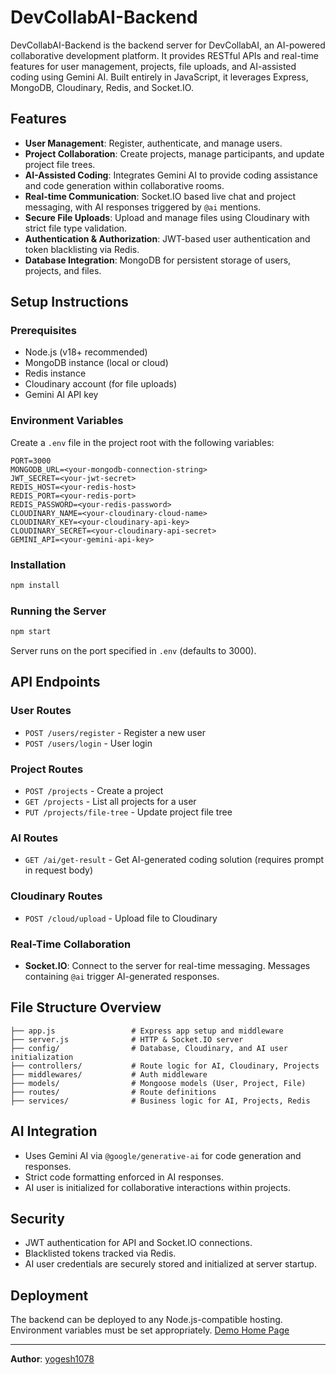 # DevCollabAI-Backend

DevCollabAI-Backend is the backend server for DevCollabAI, an AI-powered collaborative development platform. It provides RESTful APIs and real-time features for user management, projects, file uploads, and AI-assisted coding using Gemini AI. Built entirely in JavaScript, it leverages Express, MongoDB, Cloudinary, Redis, and Socket.IO.

## Features

- **User Management**: Register, authenticate, and manage users.
- **Project Collaboration**: Create projects, manage participants, and update project file trees.
- **AI-Assisted Coding**: Integrates Gemini AI to provide coding assistance and code generation within collaborative rooms.
- **Real-time Communication**: Socket.IO based live chat and project messaging, with AI responses triggered by `@ai` mentions.
- **Secure File Uploads**: Upload and manage files using Cloudinary with strict file type validation.
- **Authentication & Authorization**: JWT-based user authentication and token blacklisting via Redis.
- **Database Integration**: MongoDB for persistent storage of users, projects, and files.

## Setup Instructions

### Prerequisites

- Node.js (v18+ recommended)
- MongoDB instance (local or cloud)
- Redis instance
- Cloudinary account (for file uploads)
- Gemini AI API key

### Environment Variables

Create a `.env` file in the project root with the following variables:

```env
PORT=3000
MONGODB_URL=<your-mongodb-connection-string>
JWT_SECRET=<your-jwt-secret>
REDIS_HOST=<your-redis-host>
REDIS_PORT=<your-redis-port>
REDIS_PASSWORD=<your-redis-password>
CLOUDINARY_NAME=<your-cloudinary-cloud-name>
CLOUDINARY_KEY=<your-cloudinary-api-key>
CLOUDINARY_SECRET=<your-cloudinary-api-secret>
GEMINI_API=<your-gemini-api-key>
```

### Installation

```bash
npm install
```

### Running the Server

```bash
npm start
```

Server runs on the port specified in `.env` (defaults to 3000).

## API Endpoints

### User Routes

- `POST /users/register` - Register a new user
- `POST /users/login` - User login

### Project Routes

- `POST /projects` - Create a project
- `GET /projects` - List all projects for a user
- `PUT /projects/file-tree` - Update project file tree

### AI Routes

- `GET /ai/get-result` - Get AI-generated coding solution (requires prompt in request body)

### Cloudinary Routes

- `POST /cloud/upload` - Upload file to Cloudinary

### Real-Time Collaboration

- **Socket.IO**: Connect to the server for real-time messaging. Messages containing `@ai` trigger AI-generated responses.

## File Structure Overview

```
├── app.js                 # Express app setup and middleware
├── server.js              # HTTP & Socket.IO server
├── config/                # Database, Cloudinary, and AI user initialization
├── controllers/           # Route logic for AI, Cloudinary, Projects
├── middlewares/           # Auth middleware
├── models/                # Mongoose models (User, Project, File)
├── routes/                # Route definitions
├── services/              # Business logic for AI, Projects, Redis
```

## AI Integration

- Uses Gemini AI via `@google/generative-ai` for code generation and responses.
- Strict code formatting enforced in AI responses.
- AI user is initialized for collaborative interactions within projects.

## Security

- JWT authentication for API and Socket.IO connections.
- Blacklisted tokens tracked via Redis.
- AI user credentials are securely stored and initialized at server startup.

## Deployment

The backend can be deployed to any Node.js-compatible hosting. Environment variables must be set appropriately. [Demo Home Page](https://devcollabai-backend.onrender.com)


---

**Author**: [yogesh1078](https://github.com/yogesh1078)
